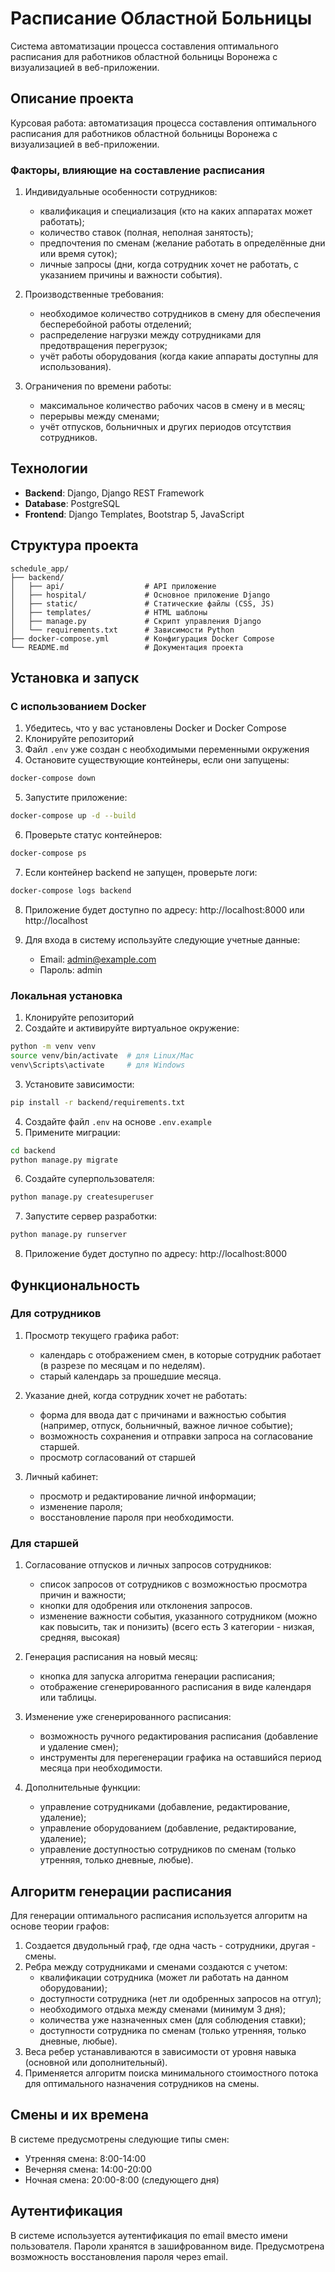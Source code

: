 # Расписание Областной Больницы

Система автоматизации процесса составления оптимального расписания для работников областной больницы Воронежа с визуализацией в веб-приложении.

## Описание проекта

Курсовая работа: автоматизация процесса составления оптимального расписания для работников областной больницы Воронежа с визуализацией в веб-приложении.

### Факторы, влияющие на составление расписания

1. Индивидуальные особенности сотрудников:
   - квалификация и специализация (кто на каких аппаратах может работать);
   - количество ставок (полная, неполная занятость);
   - предпочтения по сменам (желание работать в определённые дни или время суток);
   - личные запросы (дни, когда сотрудник хочет не работать, с указанием причины и важности события).

2. Производственные требования:
   - необходимое количество сотрудников в смену для обеспечения бесперебойной работы отделений;
   - распределение нагрузки между сотрудниками для предотвращения перегрузок;
   - учёт работы оборудования (когда какие аппараты доступны для использования).

3. Ограничения по времени работы:
   - максимальное количество рабочих часов в смену и в месяц;
   - перерывы между сменами;
   - учёт отпусков, больничных и других периодов отсутствия сотрудников.

## Технологии

- **Backend**: Django, Django REST Framework
- **Database**: PostgreSQL
- **Frontend**: Django Templates, Bootstrap 5, JavaScript

## Структура проекта

```
schedule_app/
├── backend/
│   ├── api/                  # API приложение
│   ├── hospital/             # Основное приложение Django
│   ├── static/               # Статические файлы (CSS, JS)
│   ├── templates/            # HTML шаблоны
│   ├── manage.py             # Скрипт управления Django
│   └── requirements.txt      # Зависимости Python
├── docker-compose.yml        # Конфигурация Docker Compose
└── README.md                 # Документация проекта
```

## Установка и запуск

### С использованием Docker

1. Убедитесь, что у вас установлены Docker и Docker Compose
2. Клонируйте репозиторий
3. Файл `.env` уже создан с необходимыми переменными окружения
4. Остановите существующие контейнеры, если они запущены:

```bash
docker-compose down
```

5. Запустите приложение:

```bash
docker-compose up -d --build
```

6. Проверьте статус контейнеров:

```bash
docker-compose ps
```

7. Если контейнер backend не запущен, проверьте логи:

```bash
docker-compose logs backend
```

8. Приложение будет доступно по адресу: http://localhost:8000 или http://localhost

9. Для входа в систему используйте следующие учетные данные:
   - Email: admin@example.com
   - Пароль: admin

### Локальная установка

1. Клонируйте репозиторий
2. Создайте и активируйте виртуальное окружение:

```bash
python -m venv venv
source venv/bin/activate  # для Linux/Mac
venv\Scripts\activate     # для Windows
```

3. Установите зависимости:

```bash
pip install -r backend/requirements.txt
```

4. Создайте файл `.env` на основе `.env.example`
5. Примените миграции:

```bash
cd backend
python manage.py migrate
```

6. Создайте суперпользователя:

```bash
python manage.py createsuperuser
```

7. Запустите сервер разработки:

```bash
python manage.py runserver
```

8. Приложение будет доступно по адресу: http://localhost:8000

## Функциональность

### Для сотрудников
1. Просмотр текущего графика работ:
   - календарь с отображением смен, в которые сотрудник работает (в разрезе по месяцам и по неделям).
   - старый календарь за прошедшие месяца.

2. Указание дней, когда сотрудник хочет не работать:
   - форма для ввода дат с причинами и важностью события (например, отпуск, больничный, важное личное событие);
   - возможность сохранения и отправки запроса на согласование старшей.
   - просмотр согласований от старшей

3. Личный кабинет:
   - просмотр и редактирование личной информации;
   - изменение пароля;
   - восстановление пароля при необходимости.

### Для старшей
1. Согласование отпусков и личных запросов сотрудников:
   - список запросов от сотрудников с возможностью просмотра причин и важности;
   - кнопки для одобрения или отклонения запросов.
   - изменение важности события, указанного сотрудником (можно как повысить, так и понизить) (всего есть 3 категории - низкая, средняя, высокая)

2. Генерация расписания на новый месяц:
   - кнопка для запуска алгоритма генерации расписания;
   - отображение сгенерированного расписания в виде календаря или таблицы.

3. Изменение уже сгенерированного расписания:
   - возможность ручного редактирования расписания (добавление и удаление смен);
   - инструменты для перегенерации графика на оставшийся период месяца при необходимости.

4. Дополнительные функции:
   - управление сотрудниками (добавление, редактирование, удаление);
   - управление оборудованием (добавление, редактирование, удаление);
   - управление доступностью сотрудников по сменам (только утренняя, только дневные, любые).

## Алгоритм генерации расписания

Для генерации оптимального расписания используется алгоритм на основе теории графов:

1. Создается двудольный граф, где одна часть - сотрудники, другая - смены.
2. Ребра между сотрудниками и сменами создаются с учетом:
   - квалификации сотрудника (может ли работать на данном оборудовании);
   - доступности сотрудника (нет ли одобренных запросов на отгул);
   - необходимого отдыха между сменами (минимум 3 дня);
   - количества уже назначенных смен (для соблюдения ставки);
   - доступности сотрудника по сменам (только утренняя, только дневные, любые).
3. Веса ребер устанавливаются в зависимости от уровня навыка (основной или дополнительный).
4. Применяется алгоритм поиска минимального стоимостного потока для оптимального назначения сотрудников на смены.

## Смены и их времена

В системе предусмотрены следующие типы смен:
- Утренняя смена: 8:00-14:00
- Вечерняя смена: 14:00-20:00
- Ночная смена: 20:00-8:00 (следующего дня)

## Аутентификация

В системе используется аутентификация по email вместо имени пользователя. Пароли хранятся в зашифрованном виде. Предусмотрена возможность восстановления пароля через email.